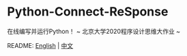 # Python-Connect-ReSponse

 在线编写并运行Python！	~ 北京大学2020程序设计思维大作业 ~

README: [English](https://github.com/wr786/Python-Connect-ReSponse/blob/master/README.md) | [中文](https://github.com/wr786/Python-Connect-ReSponse/blob/master/README-zh.md)